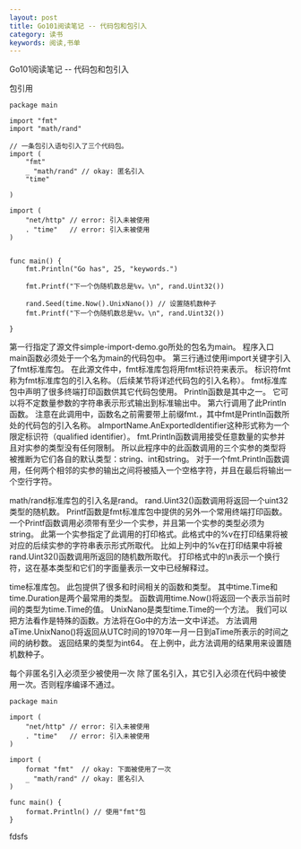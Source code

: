 ```yaml
---
layout: post
title: Go101阅读笔记 -- 代码包和包引入
category: 读书
keywords: 阅读,书单
---
```


Go101阅读笔记 -- 代码包和包引入

包引用
```
package main

import "fmt"
import "math/rand"

// 一条包引入语句引入了三个代码包。
import (
	"fmt"
	_ "math/rand" // okay: 匿名引入
	"time"
    
)

import (
	"net/http" // error: 引入未被使用
	. "time"   // error: 引入未被使用
)


func main() {
	fmt.Println("Go has", 25, "keywords.")

    fmt.Printf("下一个伪随机数总是%v。\n", rand.Uint32())

    rand.Seed(time.Now().UnixNano()) // 设置随机数种子
	fmt.Printf("下一个伪随机数总是%v。\n", rand.Uint32())

}
```
第一行指定了源文件simple-import-demo.go所处的包名为main。 程序入口main函数必须处于一个名为main的代码包中。
第三行通过使用import关键字引入了fmt标准库包。 在此源文件中，fmt标准库包将用fmt标识符来表示。 标识符fmt称为fmt标准库包的引入名称。（后续某节将详述代码包的引入名称）。
fmt标准库包中声明了很多终端打印函数供其它代码包使用。 Println函数是其中之一。 它可以将不定数量参数的字符串表示形式输出到标准输出中。 第六行调用了此Println函数。 注意在此调用中，函数名之前需要带上前缀fmt.，其中fmt是Println函数所处的代码包的引入名称。 aImportName.AnExportedIdentifier这种形式称为一个限定标识符（qualified identifier）。
fmt.Println函数调用接受任意数量的实参并且对实参的类型没有任何限制。 所以此程序中的此函数调用的三个实参的类型将被推断为它们各自的默认类型：string、int和string。
对于一个fmt.Println函数调用，任何两个相邻的实参的输出之间将被插入一个空格字符，并且在最后将输出一个空行字符。

math/rand标准库包的引入名是rand。 rand.Uint32()函数调用将返回一个uint32类型的随机数。
Printf函数是fmt标准库包中提供的另外一个常用终端打印函数。 一个Printf函数调用必须带有至少一个实参，并且第一个实参的类型必须为string。 此第一个实参指定了此调用的打印格式。此格式中的%v在打印结果将被对应的后续实参的字符串表示形式所取代。 比如上列中的%v在打印结果中将被rand.Uint32()函数调用所返回的随机数所取代。 打印格式中的\n表示一个换行符，这在基本类型和它们的字面量表示一文中已经解释过。

time标准库包。 此包提供了很多和时间相关的函数和类型。 其中time.Time和time.Duration是两个最常用的类型。
函数调用time.Now()将返回一个表示当前时间的类型为time.Time的值。
UnixNano是类型time.Time的一个方法。 我们可以把方法看作是特殊的函数。方法将在Go中的方法一文中详述。 方法调用aTime.UnixNano()将返回从UTC时间的1970年一月一日到aTime所表示的时间之间的纳秒数。 返回结果的类型为int64。 在上例中，此方法调用的结果用来设置随机数种子。


每个非匿名引入必须至少被使用一次
除了匿名引入，其它引入必须在代码中被使用一次。否则程序编译不通过。
```
package main

import (
	"net/http" // error: 引入未被使用
	. "time"   // error: 引入未被使用
)

import (
	format "fmt"  // okay: 下面被使用了一次
	_ "math/rand" // okay: 匿名引入
)

func main() {
	format.Println() // 使用"fmt"包
}
```
fdsfs